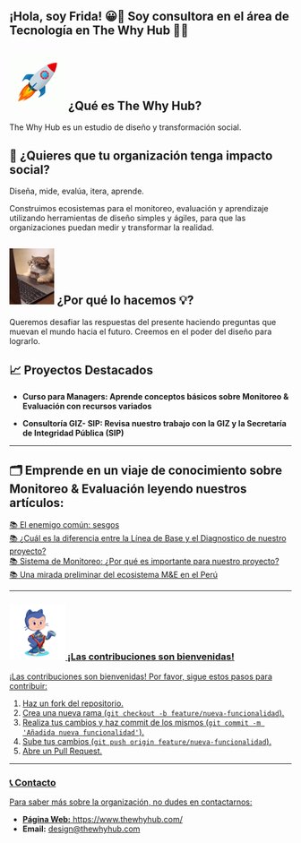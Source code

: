 ## ¡Hola, soy Frida! 😀🙌 Soy consultora en el área de Tecnología en The Why Hub 👩‍💻

## <img src="https://github.com/IT-The-Why-Hub/Personal/blob/main/cohete_twh.gif" width="100"> ¿Qué es The Why Hub? 

The Why Hub es un estudio de diseño y transformación social. 

## 📢 ¿Quieres que tu organización tenga impacto social? 

Diseña, mide, evalúa, itera, aprende.

Construimos ecosistemas para el monitoreo, evaluación y aprendizaje utilizando herramientas de diseño simples y ágiles, para que las organizaciones puedan medir y transformar la realidad.

## <img src="https://github.com/IT-The-Why-Hub/Personal/blob/main/cat_twh.gif" width="80"> ¿Por qué lo hacemos 💡? 

Queremos desafiar las respuestas del presente haciendo preguntas que muevan el mundo hacia el futuro. Creemos en el poder del diseño para lograrlo.


## 📈 Proyectos Destacados

-  **Curso para Managers: Aprende conceptos básicos sobre Monitoreo & Evaluación con recursos variados**  
 

- **Consultoría GIZ- SIP: Revisa nuestro trabajo con la GIZ y la Secretaría de Integridad Pública (SIP)**  
  

---

## 🗂️ Emprende en un viaje de conocimiento sobre Monitoreo & Evaluación leyendo nuestros artículos: 

<div align="left"><a href="">📚 El enemigo común: sesgos </div>
<div align="left"><a href="https://www.thewhyhub.com/post/cu%C3%A1l-es-la-diferencia-entre-la-l%C3%ADnea-de-base-y-el-diagnostico-de-nuestro-proyecto">📚 ¿Cuál es la diferencia entre la Línea de Base y el Diagnostico de nuestro proyecto?</div>
<div align="left"><a href="https://www.thewhyhub.com/post/sistema-de-monitoreo-por-qu%C3%A9-es-importante-para-nuestro-proyecto"> 📚 Sistema de Monitoreo: ¿Por qué es importante para nuestro proyecto? </div>
<div align="left"><a href="https://www.thewhyhub.com/post/una-mirada-preliminar-del-ecosistema-m-e-en-el-per%C3%BA">📚 Una mirada preliminar del ecosistema M&E en el Perú</div>

---

### <img src="https://github.com/IT-The-Why-Hub/Personal/blob/main/octocat_twh.png" width="100"> ¡Las contribuciones son bienvenidas! 

¡Las contribuciones son bienvenidas! Por favor, sigue estos pasos para contribuir:

1. Haz un fork del repositorio.
2. Crea una nueva rama (`git checkout -b feature/nueva-funcionalidad`).
3. Realiza tus cambios y haz commit de los mismos (`git commit -m 'Añadida nueva funcionalidad'`).
4. Sube tus cambios (`git push origin feature/nueva-funcionalidad`).
5. Abre un Pull Request.

---

### 📞 Contacto

Para saber más sobre la organización, no dudes en contactarnos:

- **Página Web:** https://www.thewhyhub.com/
- **Email:** design@thewhyhub.com

